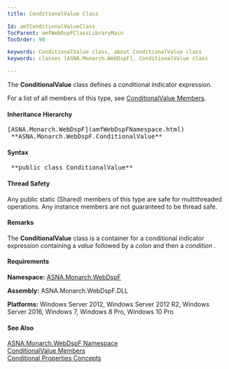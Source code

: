 ```yaml
---
title: ConditionalValue Class

Id: amfConditionalValueClass
TocParent: amfWebDspFClassLibraryMain
TocOrder: 90

keywords: ConditionalValue class, about ConditionalValue class
keywords: classes [ASNA.Monarch.WebDspF], ConditionalValue class

---
```


The **ConditionalValue** class defines a conditional indicator expression.

For a list of all members of this type, see [ ConditionalValue Members](amfConditionalValueClassMembers.html).

#### Inheritance Hierarchy
<pre>[ASNA.Monarch.WebDspF](amfWebDspFNamespace.html)  
 **ASNA.Monarch.WebDspF.ConditionalValue**       </pre>

#### Syntax
<pre class="syntax"> **public class ConditionalValue** </pre>

#### Thread Safety
Any public static (Shared) members of this type are safe for multithreaded operations. Any instance members are not guaranteed to be thread safe.

#### Remarks
The **ConditionalValue** class is a container for a conditional indicator expression containing a *value* followed by a *colon* and then a *condition* .
<!-- -->

#### Requirements
**Namespace:** [ASNA.Monarch.WebDspF](amfWebDspFNamespace.html)

**Assembly:** ASNA.Monarch.WebDspF.DLL

**Platforms:** Windows Server 2012, Windows Server 2012 R2, Windows Server 2016, Windows 7, Windows 8 Pro, Windows 10 Pro
<!-- end -->

#### See Also
[ ASNA.Monarch.WebDspF Namespace](amfWebDspFNamespace.html) <br /> [ ConditionalValue Members](amfConditionalValueClassMembers.html) <br /> [Conditional Properties Concepts](amfconConditionalPropertiesOverview.html) 
